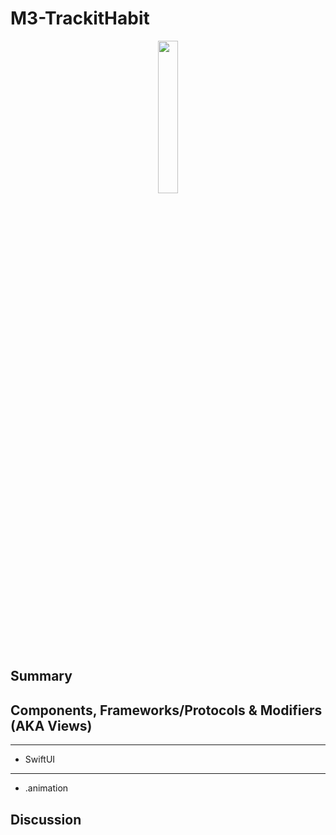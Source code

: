 #  M3-TrackitHabit

<p align="center">

  <img src="https://github.com/jonytipton/HW-SwiftUI/assets/42556403/34baecf3-725d-4e4f-bb77-a5ac3619b123" width="25%">
</p>

## Summary

## Components, Frameworks/Protocols & Modifiers (AKA Views)

<hr>

- SwiftUI
<hr>

- .animation


## Discussion

